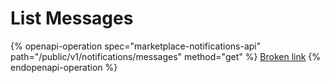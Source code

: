 # List Messages

{% openapi-operation spec="marketplace-notifications-api" path="/public/v1/notifications/messages" method="get" %}
[Broken link](broken-reference)
{% endopenapi-operation %}
